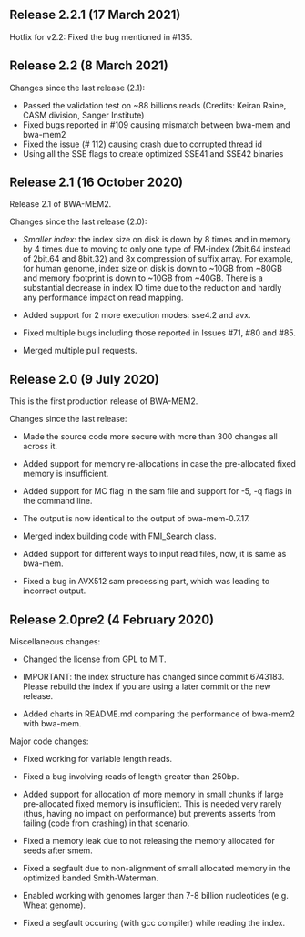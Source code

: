 Release 2.2.1 (17 March 2021)
---------------------------------
Hotfix for v2.2: Fixed the bug mentioned in #135.


Release 2.2 (8 March 2021)
---------------------------------
Changes since the last release (2.1):

* Passed the validation test on ~88 billions reads (Credits: Keiran Raine, CASM division, Sanger Institute)
* Fixed bugs reported in #109 causing mismatch between bwa-mem and bwa-mem2
* Fixed the issue (# 112) causing crash due to corrupted thread id 
* Using all the SSE flags to create optimized SSE41 and SSE42 binaries


Release 2.1 (16 October 2020)
---------------------------------
Release 2.1 of BWA-MEM2.

Changes since the last release (2.0):
* *Smaller index*: the index size on disk is down by 8 times and in memory by 4 times due to moving to only one type of FM-index (2bit.64 instead of 2bit.64 and 8bit.32) and 8x compression of suffix array. For example, for human genome, index size on disk is down to ~10GB from ~80GB and memory footprint is down to ~10GB from ~40GB. There is a substantial decrease in index IO time due to the reduction and hardly any performance impact on read mapping.

* Added support for 2 more execution modes: sse4.2 and avx.

* Fixed multiple bugs including those reported in Issues #71, #80 and #85.

* Merged multiple pull requests.


Release 2.0 (9 July 2020)
---------------------------------
This is the first production release of BWA-MEM2.

Changes since the last release:
* Made the source code more secure with more than 300 changes all across it.

* Added support for memory re-allocations in case the pre-allocated fixed memory is insufficient.

* Added support for MC flag in the sam file and support for -5, -q flags in the command line.

* The output is now identical to the output of bwa-mem-0.7.17.

* Merged index building code with FMI_Search class.

* Added support for different ways to input read files, now, it is same as bwa-mem.

* Fixed a bug in AVX512 sam processing part, which was leading to incorrect output.


Release 2.0pre2 (4 February 2020)
---------------------------------

Miscellaneous changes:

 * Changed the license from GPL to MIT.

 * IMPORTANT: the index structure has changed since commit 6743183. Please
   rebuild the index if you are using a later commit or the new release.

 * Added charts in README.md comparing the performance of bwa-mem2 with bwa-mem.

Major code changes:

 * Fixed working for variable length reads.

 * Fixed a bug involving reads of length greater than 250bp.

 * Added support for allocation of more memory in small chunks if large
   pre-allocated fixed memory is insufficient. This is needed very rarely
   (thus, having no impact on performance) but prevents asserts from failing
   (code from crashing) in that scenario. 

 * Fixed a memory leak due to not releasing the memory allocated for seeds
   after smem.

 * Fixed a segfault due to non-alignment of small allocated memory in the
   optimized banded Smith-Waterman.

 * Enabled working with genomes larger than 7-8 billion nucleotides (e.g. Wheat
   genome).

 * Fixed a segfault occuring (with gcc compiler) while reading the index.
